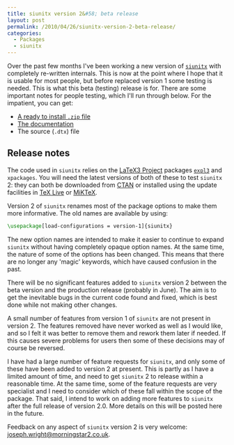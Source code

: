 ```yaml
---
title: siunitx version 2&#58; beta release
layout: post
permalink: /2010/04/26/siunitx-version-2-beta-release/
categories:
  - Packages
  - siunitx
---
```

Over the past few months I've been working a new version of [`siunitx`](https://ctan.org/pkg/siunitx) with completely re-written internals. This is now at the point where I hope that it is usable for most people, but before replaced version 1 some testing is needed. This is what this beta (testing) release is for. There are some important notes for people testing, which I'll run through below. For the impatient, you can get:

- [A ready to install `.zip` file](/uploads/2010/04/siunitx.tds.zip)
- [The documentation](/uploads/2010/04/siunitx.pdf)
- The source (`.dtx`) file

## Release notes

The code used in `siunitx` relies on the [LaTeX3 Project](https://www.latex-project.org/) packages [`expl3`](https://ctan.org/pkg/expl3) and `xpackages`. You will need the latest versions of both of these to test `siunitx` 2: they can both be downloaded from [CTAN](https://www.ctan.org) or installed using the update facilities in [TeX Live](https://tug.org/texlive/) or [MiKTeX](https://www.miktex.org/).

Version 2 of `siunitx` renames most of the package options to make them more informative. The old names are available by using:

```latex
\usepackage[load-configurations = version-1]{siunitx}
```

The new option names are intended to make it easier to continue to expand `siunitx` without having completely opaque option names. At the same time, the nature of some of the options has been changed. This means that there are no longer any 'magic' keywords, which have caused confusion in the past.

There will be no significant features added to `siunitx` version 2 between the beta version and the production release (probably in June). The aim is to get the inevitable bugs in the current code found and fixed, which is best done while not making other changes.

A small number of features from version 1 of `siunitx` are not present in version 2. The features removed have never worked as well as I would like, and so I felt it was better to remove them and rework them later if needed. If this causes severe problems for users then some of these decisions may of course be reversed.

I have had a large number of feature requests for `siunitx`, and only some of these have been added to version 2 at present. This is partly as I have a limited amount of time, and need to get `siunitx` 2 to release within a reasonable time. At the same time, some of the feature requests are very specialist and I need to consider which of these fall within the scope of the package. That said, I intend to work on adding more features to `siunitx` after the full release of version 2.0. More details on this will be posted here in the future.

Feedback on any aspect of `siunitx` version 2 is very welcome: [joseph.wright@morningstar2.co.uk](mailto:joseph.wright@morningstar2.co.uk).
